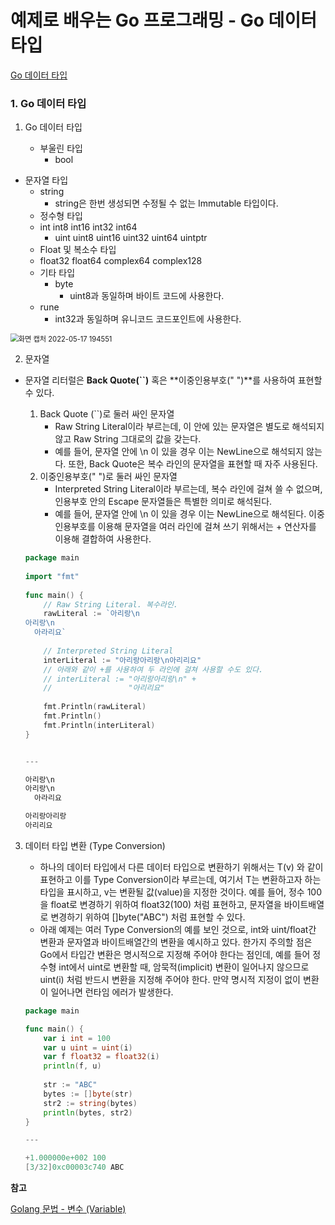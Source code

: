 # 예제로 배우는 Go 프로그래밍 - Go 데이터 타입 

[Go 데이터 타입](http://golang.site/go/article/5-Go-%EB%8D%B0%EC%9D%B4%ED%83%80-%ED%83%80%EC%9E%85)

### 1. Go 데이터 타입

1. Go 데이터 타입

   - 부울린 타입
     - bool
- 문자열 타입
     - string
       - string은 한번 생성되면 수정될 수 없는 Immutable 타입이다.
   - 정수형 타입
  - int int8 int16 int32 int64
     - uint uint8 uint16 uint32 uint64 uintptr
   - Float 및 복소수 타입
  - float32 float64 complex64 complex128
   - 기타 타입
     - byte
       - uint8과 동일하며 바이트 코드에 사용한다.
  - rune
       - int32과 동일하며 유니코드 코드포인트에 사용한다.

<img src="https://user-images.githubusercontent.com/42603919/168794014-41f703ce-9c07-48fa-a2a4-ecc187422809.png" alt="화면 캡처 2022-05-17 194551" style="zoom:80%;" />




2. 문자열

- 문자열 리터럴은 **Back Quote(``)** 혹은 **이중인용부호(" ")**를 사용하여 표현할 수 있다.

  1. Back Quote (``)로 둘러 싸인 문자열
     - Raw String Literal이라 부르는데, 이 안에 있는 문자열은 별도로 해석되지 않고 Raw String 그대로의 값을 갖는다. 
     - 예를 들어, 문자열 안에 \n 이 있을 경우 이는 NewLine으로 해석되지 않는다. 또한, Back Quote은 복수 라인의 문자열을 표현할 때 자주 사용된다.
  2. 이중인용부호(" ")로 둘러 싸인 문자열
     - Interpreted String Literal이라 부르는데, 복수 라인에 걸쳐 쓸 수 없으며, 인용부호 안의 Escape 문자열들은 특별한 의미로 해석된다. 
     - 예를 들어, 문자열 안에 \n 이 있을 경우 이는 NewLine으로 해석된다. 이중인용부호를 이용해 문자열을 여러 라인에 걸쳐 쓰기 위해서는 + 연산자를 이용해 결합하여 사용한다.

  ````go
  package main
   
  import "fmt"
   
  func main() {
      // Raw String Literal. 복수라인.
      rawLiteral := `아리랑\n
  아리랑\n
    아라리요`
   
      // Interpreted String Literal
      interLiteral := "아리랑아리랑\n아리리요"
      // 아래와 같이 +를 사용하여 두 라인에 걸쳐 사용할 수도 있다.
      // interLiteral := "아리랑아리랑\n" + 
      //                 "아리리요"   
   
      fmt.Println(rawLiteral)
      fmt.Println()
      fmt.Println(interLiteral)
  }
  
  
  ---
  
  아리랑\n
  아리랑\n
    아라리요
  
  아리랑아리랑
  아리리요
  ````



3. 데이터 타입 변환 (Type Conversion)

   - 하나의 데이터 타입에서 다른 데이터 타입으로 변환하기 위해서는 T(v) 와 같이 표현하고 이를 Type Conversion이라 부르는데, 여기서 T는 변환하고자 하는 타입을 표시하고, v는 변환될 값(value)을 지정한 것이다. 예를 들어, 정수 100을 float로 변경하기 위하여 float32(100) 처럼 표현하고, 문자열을 바이트배열로 변경하기 위하여 []byte("ABC") 처럼 표현할 수 있다.
   - 아래 예제는 여러 Type Conversion의 예를 보인 것으로, int와 uint/float간 변환과 문자열과 바이트배열간의 변환을 예시하고 있다. 한가지 주의할 점은 Go에서 타입간 변환은 명시적으로 지정해 주어야 한다는 점인데, 예를 들어 정수형 int에서 uint로 변환할 때, 암묵적(implicit) 변환이 일어나지 않으므로 uint(i) 처럼 반드시 변환을 지정해 주어야 한다. 만약 명시적 지정이 없이 변환이 일어나면 런타임 에러가 발생한다.

   ````go
   package main
   
   func main() {
       var i int = 100
       var u uint = uint(i)
       var f float32 = float32(i)  
       println(f, u)
    
       str := "ABC"
       bytes := []byte(str)
       str2 := string(bytes)
       println(bytes, str2)
   }
   
   ---
   
   +1.000000e+002 100
   [3/32]0xc00003c740 ABC
   ````









**참고**

[Golang 문법 - 변수 (Variable)](https://velog.io/@cafefarm-johnny/Golang-%EB%AC%B8%EB%B2%95-%EB%B3%80%EC%88%98)